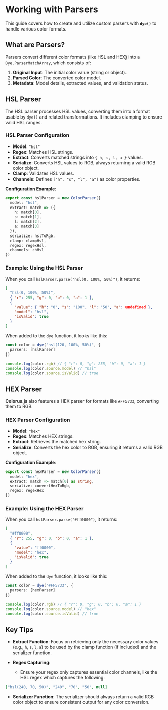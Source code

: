 # Working with Parsers

This guide covers how to create and utilize custom parsers with **`dye()`** to handle various color formats.

## What are Parsers?

Parsers convert different color formats (like HSL and HEX) into a `Dye.ParserMatchArray`, which consists of:

1. **Original Input**: The initial color value (string or object).
2. **Parsed Color**: The converted color model.
3. **Metadata**: Model details, extracted values, and validation status.

## HSL Parser

The HSL parser processes HSL values, converting them into a format usable by `dye()` and related transformations. It includes clamping to ensure valid HSL ranges.

### HSL Parser Configuration

- **Model**: `"hsl"`
- **Regex**: Matches HSL strings.
- **Extract**: Converts matched strings into `{ h, s, l, a }` values.
- **Serialize**: Converts HSL values to RGB, always returning a valid RGB color object.
- **Clamp**: Validates HSL values.
- **Channels**: Defines `["h", "s", "l", "a"]` as color properties.

**Configuration Example**:

```typescript
export const hslParser = new ColorParser({
  model: "hsl",
  extract: match => ({
    h: match[0],
    s: match[1],
    l: match[2],
    a: match[3]
  }),
  serialize: hslToRgb,
  clamp: clampHsl,
  regex: regexHsl,
  channels: chHsl
})
```

### Example: Using the HSL Parser

When you call `hslParser.parse("hsl(0, 100%, 50%)")`, it returns:

```json
[
  "hsl(0, 100%, 50%)",
  { "r": 255, "g": 0, "b": 0, "a": 1 },
  {
    "value": { "h": "0", "s": "100", "l": "50", "a": undefined },
    "model": "hsl",
    "isValid": true
  }
]
```

When added to the `dye` function, it looks like this:

```typescript
const color = dye("hsl(120, 100%, 50%)", {
  parsers: [hslParser]
})

console.log(color.rgb) // { "r": 0, "g": 255, "b": 0, "a": 1 }
console.log(color.source.model) // "hsl"
console.log(color.source.isValid) // true
```

## HEX Parser

**Colorus.js** also features a HEX parser for formats like `#FF5733`, converting them to RGB.

### HEX Parser Configuration

- **Model**: `"hex"`
- **Regex**: Matches HEX strings.
- **Extract**: Retrieves the matched hex string.
- **Serialize**: Converts the hex color to RGB, ensuring it returns a valid RGB object.

**Configuration Example**:

```typescript
export const hexParser = new ColorParser({
  model: "hex",
  extract: match => match[0] as string,
  serialize: convertHexToRgb,
  regex: regexHex
})
```

### Example: Using the HEX Parser

When you call `hslParser.parse("#ff0000")`, it returns:

```json
[
  "#ff0000",
  { "r": 255, "g": 0, "b": 0, "a": 1 },
  {
    "value": "ff0000",
    "model": "hex",
    "isValid": true
  }
]
```

When added to the `dye` function, it looks like this:

```typescript
const color = dye("#FF5733", {
  parsers: [hexParser]
})

console.log(color.rgb) // { "r": 0, "g": 0, "b": 0, "a": 1 }
console.log(color.source.model) // "hex"
console.log(color.source.isValid) // true
```

## Key Tips

- **Extract Function**: Focus on retrieving only the necessary color values (e.g., `h`, `s`, `l`, `a`) to be used by the clamp function (if included) and the serializer function.
- **Regex Capturing**:

  - Ensure your regex only captures essential color channels, like the HSL regex which captures the following:

```json
["hsl(240, 70, 50)", "240", "70", "50", null]
```

- **Serializer Function**: The serializer should always return a valid RGB color object to ensure consistent output for any color conversion.
